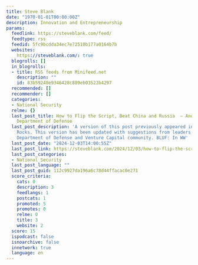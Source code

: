 ```yaml
---
title: Steve Blank
date: "1970-01-01T00:00:00Z"
description: Innovation and Entrepreneurship
params:
  feedlink: https://steveblank.com/feed/
  feedtype: rss
  feedid: 5fc9bcdda34ec7e72510b177a0164b7b
  websites:
    https://steveblank.com/: true
  blogrolls: []
  in_blogrolls:
  - title: RSS feeds from Minifeed.net
    description: ""
    id: 83b59248e9346428c889eb03522b4297
  recommended: []
  recommender: []
  categories:
  - National Security
  relme: {}
  last_post_title: How to Flip the Script, Beat China and Russia  – And Fix the Broken
    Department of Defense
  last_post_description: 'A version of this post previously appeared in War on the
    Rocks. This version has been updated with suggestions from leaders across the
    Department of Defense and Venture Capital community. BLUF: In WW'
  last_post_date: "2024-12-03T14:00:55Z"
  last_post_link: https://steveblank.com/2024/12/03/how-to-flip-the-script-and-beat-china-and-russia-and-fix-the-broken-department-of-defense/
  last_post_categories:
  - National Security
  last_post_language: ""
  last_post_guid: 112c9927da196a6c78d44ffacac0e271
  score_criteria:
    cats: 0
    description: 3
    feedlangs: 1
    postcats: 1
    promoted: 5
    promotes: 0
    relme: 0
    title: 3
    website: 2
  score: 15
  ispodcast: false
  isnoarchive: false
  innetwork: true
  language: en
---
```

